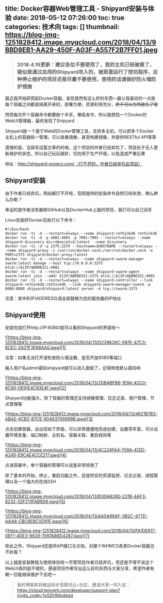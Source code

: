title: Docker容器Web管理工具 - Shipyard安装与体验
date: 2018-05-12 07:26:00
toc: true
categories: 技术向
tags: []
thumbnail: https://blog-img-1251828412.image.myqcloud.com/2018/04/13/9BBD8EB1-AA29-450F-A03F-A557F2B7FF01.jpeg
---
> ### **2018.4.19更新：建议各位不要使用了，我的主机已经被黑了，疑似是通过自用的Shipyard攻入的，被恶意运行了挖坑程序，这种停止维护的项目还是尽量不要使用，使用的话请做好防火墙防护措施**

最近我开始研究起Docker容器，发现竟然有这么好的东西～最让我喜欢的一点是每个容器之间都是隔离开来的，部署方便，资源利用充分，~~终于可以为所欲为了呢~~

然而每次开个容器命令都要敲个半天，懒癌发作，所以我想找一个Docker的WebUI管理器，最终发现了Shipyard

Shipyard是一个基于Web的Docker管理工具，支持多主机，可以把多个Docker主机上的容器统一管理，可以查看镜像，甚至构建镜像，并提供RESTful API等等

遗憾的是，当我写这篇文章的时候，这个项目的作者已经弃坑了，项目处于无人更新维护的状态，所以自己玩玩就好，切勿用于生产环境，以免造成严重后果

地址：http://shipyard-project.com/（打不开的，作者已经弃坑此项目）

<!--more-->

## Shipyard安装 ##

由于作者已经弃坑，网站都打不开啦，官网提供的安装命令自然已经失效，辣么肿么办勒？

幸运的是作者没有删除GitHub以及DockerHub上面的项目，我们可以自己动手

Linux安装好Docker后执行以下命令：

```
#!/bin/bash
docker run -ti -d --restart=always --name shipyard-rethinkdb rethinkdb
docker run -ti -d -p 4001:4001 -p 7001:7001 --restart=always --name shipyard-discovery microbox/etcd:latest  -name discovery
docker run -ti -d -p 2375:2375 --hostname=$HOSTNAME --restart=always --name shipyard-proxy -v /var/run/docker.sock:/var/run/docker.sock -e PORT=2375 shipyard/docker-proxy:latest
docker run -ti -d --restart=always --name shipyard-swarm-manager swarm:latest manage --host tcp://0.0.0.0:3375 etcd://${IP/ADDRESS}:4001
docker run -ti -d --restart=always --name shipyard-swarm-agent swarm:latest join --addr ${IP/ADDRESS}:2375 etcd://${IP/ADDRESS}:4001
docker run -ti -d --restart=always --name shipyard-controller --link shipyard-rethinkdb:rethinkdb --link shipyard-swarm-manager:swarm -p 8080:8080 shipyard/shipyard:latest server -d tcp://swarm:3375
```

注意：其中${IP/ADDRESS}请全部替换为您的服务器的IP地址

## Shipyard使用 ##

安装完成打开http://IP:8080/就可以看到Shipyard的界面啦～

![https://blog-img-1251828412.image.myqcloud.com/2018/04/13/D239626C-597E-47C3-8CEC-2A21F3FA8AA0.jpeg][1]

注意：如果无法打开请检查防火墙设置，是否开放8080等端口

输入用户名admin密码shipyard就可以进入面板了，记得修改默认密码哟

![https://blog-img-1251828412.image.myqcloud.com/2018/04/13/2DBABFB6-1E9A-42C0-9C80-0E91E4C93E4F.jpeg][2]

Shipyard功能强大，除了容器的管理还支持镜像管理、日志记录、用户管理、节点管理等

![https://blog-img-1251828412.image.myqcloud.com/2018/04/13/4621B7B3-AB42-4CB2-87CE-60463706999B.jpeg][3]

点击创建容器，会出现如下界面，可以非常便捷地完成创建，设置项丰富，可以设置环境变量、端口映射、主机名、容器关联、重启规则等

![https://blog-img-1251828412.image.myqcloud.com/2018/04/13/4C224FA4-708A-412D-A249-E9C4E4CCE217.jpeg][4]

点进容器中，单个容器的管理可以说是非常惊艳了

除了基本的开始，停止，重启功能之外，还提供实时资源监控、日志记录、进程管理以及一个强大的在线SSH

![https://blog-img-1251828412.image.myqcloud.com/2018/04/13/B3DAB28D-221B-4AF3-8232-32F213FAB9D6.jpeg][5]

![https://blog-img-1251828412.image.myqcloud.com/2018/04/13/AA5A96AF-3B2C-477D-AAA8-CBC8EBC0D91F.jpeg][6]

![https://blog-img-1251828412.image.myqcloud.com/2018/04/13/FA1DE817-0EF1-4DE3-9629-7097A88D4287.jpeg][7]

除此之外，Shipyard还提供API接口与文档，对接个WHMCS卖卖Docker容器岂不妙哉？

以上就是安装教程与使用体验啦～尽管项目作者已经弃坑，但还是不得不说这个WebUI真的挺不错的，感谢项目作者写出这么好的东西与大家分享，希望作者有朝一日能继续维护下去吧～

> 我的博客即将搬运同步至腾讯云+社区，邀请大家一同入驻：https://cloud.tencent.com/developer/support-plan?invite_code=1v02tr9dydqgg

  [1]: https://blog-img-1251828412.image.myqcloud.com/2018/04/13/D239626C-597E-47C3-8CEC-2A21F3FA8AA0.jpeg
  [2]: https://blog-img-1251828412.image.myqcloud.com/2018/04/13/2DBABFB6-1E9A-42C0-9C80-0E91E4C93E4F.jpeg
  [3]: https://blog-img-1251828412.image.myqcloud.com/2018/04/13/4621B7B3-AB42-4CB2-87CE-60463706999B.jpeg
  [4]: https://blog-img-1251828412.image.myqcloud.com/2018/04/13/4C224FA4-708A-412D-A249-E9C4E4CCE217.jpeg
  [5]: https://blog-img-1251828412.image.myqcloud.com/2018/04/13/B3DAB28D-221B-4AF3-8232-32F213FAB9D6.jpeg
  [6]: https://blog-img-1251828412.image.myqcloud.com/2018/04/13/AA5A96AF-3B2C-477D-AAA8-CBC8EBC0D91F.jpeg
  [7]: https://blog-img-1251828412.image.myqcloud.com/2018/04/13/FA1DE817-0EF1-4DE3-9629-7097A88D4287.jpeg